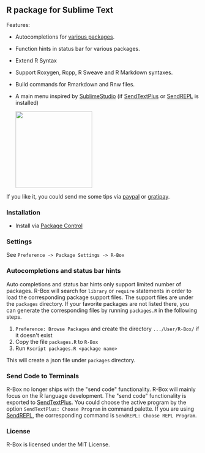 R package for Sublime Text
------------

Features:

  - Autocompletions for [various packages](packages/).
  - Function hints in status bar for various packages.
  - Extend R Syntax
  - Support Roxygen, Rcpp, R Sweave and R Markdown syntaxes. 
  - Build commands for Rmarkdown and Rnw files.
  - A main menu inspired by [SublimeStudio](https://github.com/christophsax/SublimeStudio) (if [SendTextPlus](https://github.com/randy3k/SendTextPlus) or [SendREPL](https://github.com/randy3k/SendREPL) is installed)

    <img src="https://raw.githubusercontent.com/randy3k/R-Box/screenshots/main_menu.png" width="200"/>

If you like it, you could send me some tips via [paypal](https://www.paypal.com/cgi-bin/webscr?cmd=_donations&business=YAPVT8VB6RR9C&lc=US&item_name=tips&currency_code=USD&bn=PP%2dDonationsBF%3abtn_donateCC_LG%2egif%3aNonHosted) or [gratipay](https://gratipay.com/~randy3k/).

### Installation

- Install via [Package Control](https://sublime.wbond.net)


### Settings

See `Preference -> Package Settings -> R-Box`


### Autocompletions and status bar hints

Auto completions and status bar hints only support limited number of packages.
R-Box will search for `library` or `require` statements in order to load the
corresponding package support files. The support files are under the
`packages` directory.  If your favorite packages are not listed there, you can
generate the corresponding files by running `packages.R` in the following
steps.

1. `Preference: Browse Packages` and create the directory `.../User/R-Box/` if it doesn't exist
2. Copy the file `packages.R` to `R-Box`
3. Run `Rscript packages.R <package name>`

This will create a json file under `packages` directory. 

### Send Code to Terminals
R-Box no longer ships with the "send code" functionality. R-Box will mainly
focus on the R language development. The "send code" functionality is exported
to [SendTextPlus](https://github.com/randy3k/SendTextPlus). You could choose
the active program by the option `SendTextPlus: Choose Program` in command
palette. If you are using [SendREPL](https://github.com/randy3k/SendREPL), 
the corresponding command is `SendREPL: Choose REPL Program`.


### License

R-Box is licensed under the MIT License.
